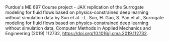 Purdue's ME 697 Course project - JAX replication of the Surrogate modeling for fluid flows based on physics-constrained deep learning without simulation data by Sun et al. : L. Sun, H. Gao, S. Pan et al., Surrogate modeling for fluid flows based on physics-constrained deep learning without simulation data, Computer Methods in
Applied Mechanics and Engineering (2019) 112732, https://doi.org/10.1016/j.cma.2019.112732.
